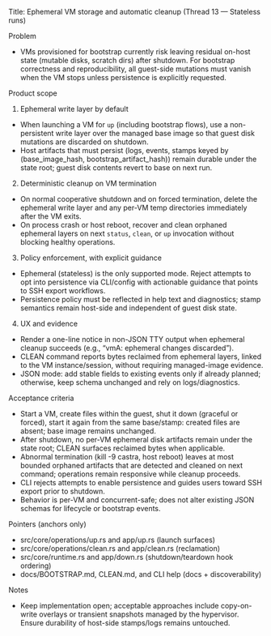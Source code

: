 Title: Ephemeral VM storage and automatic cleanup (Thread 13 — Stateless runs)

Problem
- VMs provisioned for bootstrap currently risk leaving residual on-host state (mutable disks, scratch dirs) after shutdown. For bootstrap correctness and reproducibility, all guest-side mutations must vanish when the VM stops unless persistence is explicitly requested.

Product scope
1) Ephemeral write layer by default
- When launching a VM for `up` (including bootstrap flows), use a non-persistent write layer over the managed base image so that guest disk mutations are discarded on shutdown.
- Host artifacts that must persist (logs, events, stamps keyed by (base_image_hash, bootstrap_artifact_hash)) remain durable under the state root; guest disk contents revert to base on next run.

2) Deterministic cleanup on VM termination
- On normal cooperative shutdown and on forced termination, delete the ephemeral write layer and any per-VM temp directories immediately after the VM exits.
- On process crash or host reboot, recover and clean orphaned ephemeral layers on next `status`, `clean`, or `up` invocation without blocking healthy operations.

3) Policy enforcement, with explicit guidance
- Ephemeral (stateless) is the only supported mode. Reject attempts to opt into persistence via CLI/config with actionable guidance that points to SSH export workflows.
- Persistence policy must be reflected in help text and diagnostics; stamp semantics remain host-side and independent of guest disk state.

4) UX and evidence
- Render a one-line notice in non-JSON TTY output when ephemeral cleanup succeeds (e.g., “vmA: ephemeral changes discarded”).
- CLEAN command reports bytes reclaimed from ephemeral layers, linked to the VM instance/session, without requiring managed-image evidence.
- JSON mode: add stable fields to existing events only if already planned; otherwise, keep schema unchanged and rely on logs/diagnostics.

Acceptance criteria
- Start a VM, create files within the guest, shut it down (graceful or forced), start it again from the same base/stamp: created files are absent; base image remains unchanged.
- After shutdown, no per-VM ephemeral disk artifacts remain under the state root; CLEAN surfaces reclaimed bytes when applicable.
- Abnormal termination (kill -9 castra, host reboot) leaves at most bounded orphaned artifacts that are detected and cleaned on next command; operations remain responsive while cleanup proceeds.
- CLI rejects attempts to enable persistence and guides users toward SSH export prior to shutdown.
- Behavior is per-VM and concurrent-safe; does not alter existing JSON schemas for lifecycle or bootstrap events.

Pointers (anchors only)
- src/core/operations/up.rs and app/up.rs (launch surfaces)
- src/core/operations/clean.rs and app/clean.rs (reclamation)
- src/core/runtime.rs and app/down.rs (shutdown/teardown hook ordering)
- docs/BOOTSTRAP.md, CLEAN.md, and CLI help (docs + discoverability)

Notes
- Keep implementation open; acceptable approaches include copy-on-write overlays or transient snapshots managed by the hypervisor. Ensure durability of host-side stamps/logs remains untouched.
